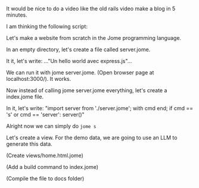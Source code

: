 It would be nice to do a video like the old rails video make a blog in 5 minutes.

I am thinking the following script:

Let's make a website from scratch in the Jome programming language.

In an empty directory, let's create a file called server.jome.

It it, let's write: ..."Un hello world avec express.js"...

We can run it with jome server.jome. (Open browser page at localhost:3000/). It works.

Now instead of calling jome server.jome everything, let's create a index.jome file.

In it, let's write: "import server from './server.jome'; with cmd end; if cmd == 's' or cmd == 'server': server()"

Alright now we can simply do `jome s`

Let's create a view. For the demo data, we are going to use an LLM to generate this data.

(Create views/home.html.jome)

(Add a build command to index.jome)

(Compile the file to docs folder)